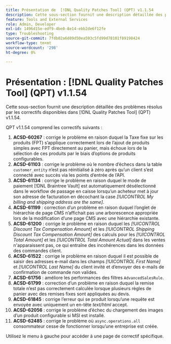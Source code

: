 ```yaml
---
title: Présentation de  [!DNL Quality Patches Tool] (QPT) v1.1.54
description: Cette sous-section fournit une description détaillée des problèmes résolus par les correctifs disponibles dans  [!DNL Quality Patches Tool] (QPT) v1.1.54.
feature: Tools and External Services
role: Admin, Developer
exl-id: 1496d15e-edf9-4be0-8e14-ebb2de6f12fe
type: Troubleshooting
source-git-commit: 7fdb02a6d89d50ea593c5fd99d78101f89198424
workflow-type: tm+mt
source-wordcount: '298'
ht-degree: 0%

---
```


# Présentation : [!DNL Quality Patches Tool] (QPT) v1.1.54

Cette sous-section fournit une description détaillée des problèmes résolus par les correctifs disponibles dans [!DNL Quality Patches Tool] (QPT) v1.1.54.

QPT v1.1.54 comprend les correctifs suivants :

1. **ACSD-60267** : corrige le problème en raison duquel la Taxe fixe sur les produits (FPT) s’applique correctement lors de l’ajout de produits simples avec FPT directement au panier, mais échoue lors de la sélection de ces produits par le biais d’options de produits configurables.
1. **ACSD-61103** : corrige le problème où le nombre d’échecs dans la table `customer_entity` n’est pas réinitialisé à zéro après qu’un client s’est connecté avec succès via les points d’entrée de l’API.
1. **ACSD-61134** : corrige le problème en raison duquel le mode de paiement [!DNL Braintree Vault] est automatiquement désélectionné dans le workflow de passage en caisse lorsqu’un acheteur met à jour son adresse de facturation en décochant la case *[!UICONTROL My billing and shipping address are the same]*.
1. **ACSD-61199** : correction d’un problème en raison duquel l’onglet de hiérarchie de page CMS n’affichait pas une arborescence appropriée lors de la modification d’une page CMS avec une hiérarchie existante.
1. **ACSD-61200** : corrige le problème en raison duquel les *[!UICONTROL Discount Tax Compensation Amount]* et les *[!UICONTROL Shipping Discount Tax Compensation Amount]* des calculs pour les *[!UICONTROL Total Amount]* et les *[!UICONTROL Total Amount Actual]* dans les ventes n&#39;apparaissent pas, ce qui entraîne des incohérences dans les données des commandes client.
1. **ACSD-61522** : corrige le problème en raison duquel il est possible de saisir des adresses e-mail dans les champs *[!UICONTROL First Name]* et *[!UICONTROL Last Name]* du client invité et d’envoyer des e-mails de confirmation de commande non valides.
1. **ACSD-61756** : améliore les performances des filtres `AdvancedSalesRule`.
1. **ACSD-61799** : correction d’un problème en raison duquel la remise totale n’est pas correctement calculée lorsque plusieurs règles de panier avec des remises fixes sont appliquées au devis.
1. **ACSD-61845** : corrige l’erreur qui se produit lorsqu’une requête est envoyée avec uniquement un en-tête *text/html* accept.
1. **ACSD-62056** : corrige le problème d’échec du chargement des images d’un produit configurable si MSI est installé.
1. **ACSD-62485** : corrige le problème où `async.operations.all` consommateur cesse de fonctionner lorsqu’une entreprise est créée.

Utilisez le menu à gauche pour accéder à une page de correctif spécifique.

